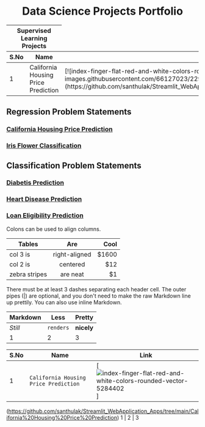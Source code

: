 <h1 align="center"> Data Science Projects Portfolio </h1>

<table>
<thead>
  <tr>
    <th colspan=2>Supervised Learning Projects</th>
  <tr>
    <th>S.No</th>
    <th>Name</th> 
    <th>Link</th>
  </tr>
</thead>
<tbody>
  <tr>
    <td>1</td>
    <td>California Housing Price Prediction</td>
    <td>[![index-finger-flat-red-and-white-colors-rounded-vector-5284402](https://user-images.githubusercontent.com/66127023/229487991-9dfb37a1-9f8e-42ac-99d8-73c3d04a70ae.jpg)](https://github.com/santhulak/Streamlit_WebApplication_Apps/tree/main/California%20Housing%20Price%20Prediction)
</td>
    
  </tr>
</tbody>

</table>

## Regression Problem Statements

### [California Housing Price Prediction](https://github.com/santhulak/Streamlit_WebApplication_Apps/tree/main/California%20Housing%20Price%20Prediction)
### [Iris Flower Classification](https://github.com/santhulak/Streamlit_WebApplication_Apps/tree/main/Iris%20Flower%20Classification)

## Classification Problem Statements

### [Diabetis Prediction](https://github.com/santhulak/Streamlit_WebApplication_Apps/tree/main/Diabetes%20Prediction)
### [Heart Disease Prediction](https://github.com/santhulak/Streamlit_WebApplication_Apps/tree/main/Heart%20Disease%20Prediction)
### [Loan Eligibility Prediction](https://github.com/santhulak/Streamlit_WebApplication_Apps/tree/main/Loan%20Eligibility%20Prediction)


Colons can be used to align columns.

| Tables        | Are           | Cool  |
| ------------- |:-------------:| -----:|
| col 3 is      | right-aligned | $1600 |
| col 2 is      | centered      |   $12 |
| zebra stripes | are neat      |    $1 |

There must be at least 3 dashes separating each header cell.
The outer pipes (|) are optional, and you don't need to make the 
raw Markdown line up prettily. You can also use inline Markdown.

Markdown | Less | Pretty
--- | --- | ---
*Still* | `renders` | **nicely**
1 | 2 | 3

S.No | Name | Link
--- | --- | ---
1 | `California Housing Price Prediction` | [![index-finger-flat-red-and-white-colors-rounded-vector-5284402](https://user-images.githubusercontent.com/66127023/229494887-b3e06b5e-807b-4229-837e-8e73bd982ba5.jpg)]
(https://github.com/santhulak/Streamlit_WebApplication_Apps/tree/main/California%20Housing%20Price%20Prediction)
1 | 2 | 3
